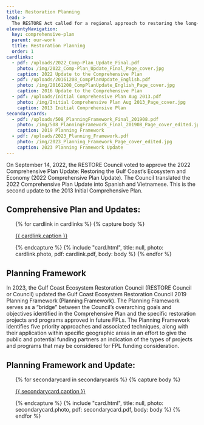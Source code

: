 ```yaml
---
title: Restoration Planning
lead: >
  The RESTORE Act called for a regional approach to restoring the long-term health of the valuable natural ecosystems and economy of the Gulf Coast region. The Council is responsible for developing a Comprehensive Plan to guide a coordinated, regionwide effort to restore, protect, and revitalize the Gulf Coast.
eleventyNavigation:
  key: comprehensive-plan
  parent: our-work
  title: Restoration Planning
  order: 1
cardlinks:
  - pdf: /uploads/2022_Comp-Plan_Update_Final.pdf
    photo: /img/2022_Comp-Plan_Update_Final_Page_cover.jpg
    caption: 2022 Update to the Comprehensive Plan
  - pdf: /uploads/20161208_CompPlanUpdate_English.pdf
    photo: /img/20161208_CompPlanUpdate_English_Page_cover.jpg
    caption: 2016 Update to the Comprehensive Plan
  - pdf: /uploads/Initial Comprehensive Plan Aug 2013.pdf
    photo: /img/Initial Comprehensive Plan Aug 2013_Page_cover.jpg
    caption: 2013 Initial Comprehensive Plan
secondarycards:
  - pdf: /uploads/508_PlanningFramework_Final_201908.pdf
    photo: /img/508_PlanningFramework_Final_201908_Page_cover_edited.jpg
    caption: 2019 Planning Framework
  - pdf: /uploads/2023_Planning_Framework.pdf
    photo: /img/2023_Planning_Framework_Page_cover_edited.jpg
    caption: 2023 Planning Framework Update
---
```


On September 14, 2022, the RESTORE Council voted to approve the 2022 Comprehensive Plan Update: Restoring the Gulf Coast’s Ecosystem and Economy (2022 Comprehensive Plan Update). The Council translated the 2022 Comprehensive Plan Update into Spanish and Vietnamese. This is the second update to the 2013 Initial Comprehensive Plan.

## Comprehensive Plan and Updates:

<ul class="usa-card-group">
{% for cardlink in cardlinks %}
  {% capture body %}<p><a href="{{ cardlink.pdf }}" class="text-primary" target="_blank">{{ cardlink.caption }}</a></p>{% endcapture %}
  {% include "card.html", title: null, photo: cardlink.photo, pdf: cardlink.pdf, body: body %}
{% endfor %}
</ul>

## Planning Framework

In 2023, the Gulf Coast Ecosystem Restoration Council (RESTORE Council or Council) updated the Gulf Coast Ecosystem Restoration Council 2019 Planning Framework (Planning Framework). The Planning Framework serves as a “bridge” between the Council’s overarching goals and objectives identified in the Comprehensive Plan and the specific restoration projects and programs approved in future FPLs. The Planning Framework identifies five priority approaches and associated techniques, along with their application within specific geographic areas in an effort to give the public and potential funding partners an indication of the types of projects and programs that may be considered for FPL funding consideration.

## Planning Framework and Update:

<ul class="usa-card-group">
{% for secondarycard in secondarycards %}
  {% capture body %}<p><a href="{{ secondarycard.pdf }}" class="text-primary" target="_blank">{{ secondarycard.caption }}</a></p>{% endcapture %}
  {% include "card.html", title: null, photo: secondarycard.photo, pdf: secondarycard.pdf, body: body %}
{% endfor %}
</ul>
